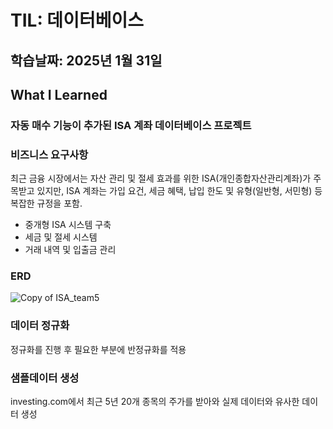 # TIL: 데이터베이스
## 학습날짜: 2025년 1월 31일

## What I Learned

### 자동 매수 기능이 추가된 ISA 계좌 데이터베이스 프로젝트 

### 비즈니스 요구사항
최근 금융 시장에서는 자산 관리 및 절세 효과를 위한 ISA(개인종합자산관리계좌)가 주목받고 있지만, ISA 계좌는 가입 요건, 세금 혜택, 납입 한도 및 유형(일반형, 서민형) 등 복잡한 규정을 포함.
- 중개형 ISA 시스템 구축
- 세금 및 절세 시스템
- 거래 내역 및 입출금 관리

### ERD
![Copy of ISA_team5](https://github.com/user-attachments/assets/5b315cdb-da89-4395-aa4f-b6e811c5bba9)

### 데이터 정규화
정규화를 진행 후 필요한 부분에 반정규화를 적용

### 샘플데이터 생성
investing.com에서 최근 5년 20개 종목의 주가를 받아와 실제 데이터와 유사한 데이터 생성
